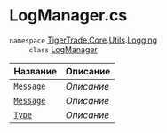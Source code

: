 
# LogManager.cs
`namespace` [TigerTrade.Core](../../../../TigerTrade.Core.md).[Utils](../../../../TigerTrade.Core/Utils.md).[Logging](../../../../TigerTrade.Core/Utils/Logging.md)  
&nbsp;&nbsp;&nbsp;&nbsp;&nbsp;&nbsp;&nbsp;&nbsp;&nbsp;`class` [LogManager](../LogManager.cs.md)

| Название | Описание |
| --- | --- |
| [`Message`](./Свойства/Message.md) | *Описание* |
| [`Message`](./Свойства/Message.md) | *Описание* |
| [`Type`](./Свойства/Type.md) | *Описание* |

